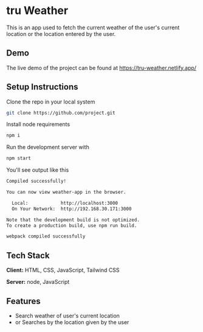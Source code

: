 # tru Weather


This is an app used to fetch the current weather of the user's current location or the location entered by the user.

## Demo

The live demo of the project can be found at 
https://tru-weather.netlify.app/


## Setup Instructions

Clone the repo in your local system

```bash
git clone https://github.com/project.git
```
Install node requirements

```bash
npm i
```
Run the development server with 

```bash
npm start
```
You'll see output like this
```bash
Compiled successfully!

You can now view weather-app in the browser.

  Local:            http://localhost:3000
  On Your Network:  http://192.168.30.171:3000

Note that the development build is not optimized.
To create a production build, use npm run build.

webpack compiled successfully
```
## Tech Stack

**Client:** HTML, CSS, JavaScript, Tailwind CSS

**Server:** node, JavaScript

## Features

- Search weather of user's current location
- or Searches by the location given by the user










